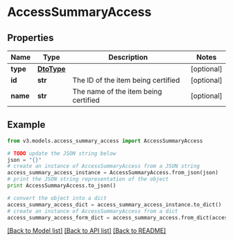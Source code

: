 # AccessSummaryAccess


## Properties
Name | Type | Description | Notes
------------ | ------------- | ------------- | -------------
**type** | [**DtoType**](DtoType.md) |  | [optional] 
**id** | **str** | The ID of the item being certified | [optional] 
**name** | **str** | The name of the item being certified | [optional] 

## Example

```python
from v3.models.access_summary_access import AccessSummaryAccess

# TODO update the JSON string below
json = "{}"
# create an instance of AccessSummaryAccess from a JSON string
access_summary_access_instance = AccessSummaryAccess.from_json(json)
# print the JSON string representation of the object
print AccessSummaryAccess.to_json()

# convert the object into a dict
access_summary_access_dict = access_summary_access_instance.to_dict()
# create an instance of AccessSummaryAccess from a dict
access_summary_access_form_dict = access_summary_access.from_dict(access_summary_access_dict)
```
[[Back to Model list]](../README.md#documentation-for-models) [[Back to API list]](../README.md#documentation-for-api-endpoints) [[Back to README]](../README.md)


